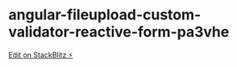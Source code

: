# angular-fileupload-custom-validator-reactive-form-pa3vhe

[Edit on StackBlitz ⚡️](https://stackblitz.com/edit/angular-fileupload-custom-validator-reactive-form-pa3vhe)
